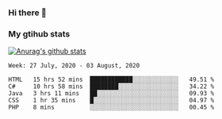 ### Hi there 👋

### My gtihub stats

[![Anurag's github stats](https://github-readme-stats.vercel.app/api?username=gaozhidong)](https://github.com/gaozhidong/github-readme-stats)

<!--START_SECTION:waka-->
```text
Week: 27 July, 2020 - 03 August, 2020

HTML   15 hrs 52 mins  ████████████░░░░░░░░░░░░░   49.51 % 
C#     10 hrs 58 mins  ████████░░░░░░░░░░░░░░░░░   34.22 % 
Java   3 hrs 11 mins   ██░░░░░░░░░░░░░░░░░░░░░░░   09.93 % 
CSS    1 hr 35 mins    █░░░░░░░░░░░░░░░░░░░░░░░░   04.97 % 
PHP    8 mins          ░░░░░░░░░░░░░░░░░░░░░░░░░   00.45 %
```
<!--END_SECTION:waka-->